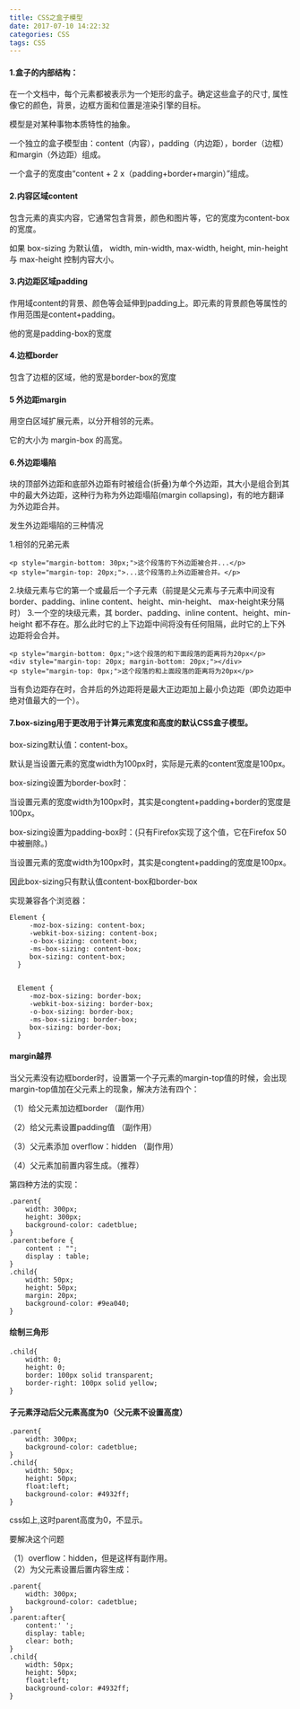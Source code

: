 ```yaml
---
title: CSS之盒子模型
date: 2017-07-10 14:22:32
categories: CSS
tags: CSS
---
```

#### 1.盒子的内部结构：  

在一个文档中，每个元素都被表示为一个矩形的盒子。确定这些盒子的尺寸, 属性像它的颜色，背景，边框方面和位置是渲染引擎的目标。 

模型是对某种事物本质特性的抽象。  

一个独立的盒子模型由：content（内容），padding（内边距），border（边框）和margin（外边距）组成。  

一个盒子的宽度由“content + 2 x（padding+border+margin）”组成。  

#### 2.内容区域content

包含元素的真实内容，它通常包含背景，颜色和图片等，它的宽度为content-box的宽度。

如果 box-sizing 为默认值， width, min-width, max-width, height, min-height 与 max-height 控制内容大小。

#### 3.内边距区域padding

作用域content的背景、颜色等会延伸到padding上。即元素的背景颜色等属性的作用范围是content+padding。

他的宽是padding-box的宽度

#### 4.边框border

包含了边框的区域，他的宽是border-box的宽度

#### 5 外边距margin

用空白区域扩展元素，以分开相邻的元素。

它的大小为  margin-box 的高宽。

#### 6.外边距塌陷

块的顶部外边距和底部外边距有时被组合(折叠)为单个外边距，其大小是组合到其中的最大外边距，这种行为称为外边距塌陷(margin collapsing)，有的地方翻译为外边距合并。

发生外边距塌陷的三种情况

1.相邻的兄弟元素

	<p style="margin-bottom: 30px;">这个段落的下外边距被合并...</p>
	<p style="margin-top: 20px;">...这个段落的上外边距被合并。</p>

2.块级元素与它的第一个或最后一个子元素（前提是父元素与子元素中间没有border、padding、inline content、height、min-height、 max-height来分隔时）
3.一个空的块级元素，其 border、padding、inline content、height、min-height 都不存在。那么此时它的上下边距中间将没有任何阻隔，此时它的上下外边距将会合并。

	<p style="margin-bottom: 0px;">这个段落的和下面段落的距离将为20px</p>
	<div style="margin-top: 20px; margin-bottom: 20px;"></div>
	<p style="margin-top: 0px;">这个段落的和上面段落的距离将为20px</p>

当有负边距存在时，合并后的外边距将是最大正边距加上最小负边距（即负边距中绝对值最大的一个）。


#### 7.box-sizing用于更改用于计算元素宽度和高度的默认CSS盒子模型。

box-sizing默认值：content-box。

默认是当设置元素的宽度width为100px时，实际是元素的content宽度是100px。

box-sizing设置为border-box时：

当设置元素的宽度width为100px时，其实是congtent+padding+border的宽度是100px。

box-sizing设置为padding-box时：(只有Firefox实现了这个值，它在Firefox 50中被删除。)

当设置元素的宽度width为100px时，其实是congtent+padding的宽度是100px。

因此box-sizing只有默认值content-box和border-box

实现兼容各个浏览器：

	Element {
	     -moz-box-sizing: content-box;  
	     -webkit-box-sizing: content-box; 
	     -o-box-sizing: content-box; 
	     -ms-box-sizing: content-box; 
	     box-sizing: content-box; 
	  }
	        
	  
	  Element {
	     -moz-box-sizing: border-box;  
	     -webkit-box-sizing: border-box; 
	     -o-box-sizing: border-box; 
	     -ms-box-sizing: border-box; 
	     box-sizing: border-box; 
	  }


#### margin越界

当父元素没有边框border时，设置第一个子元素的margin-top值的时候，会出现margin-top值加在父元素上的现象，解决方法有四个：

（1）给父元素加边框border （副作用）

（2）给父元素设置padding值  （副作用）

（3）父元素添加 overflow：hidden （副作用）

（4）父元素加前置内容生成。（推荐）

第四种方法的实现：

	.parent{
	    width: 300px;
	    height: 300px;
	    background-color: cadetblue;
	}
	.parent:before {
	    content : "";
	    display : table;
	}
	.child{
	    width: 50px;
	    height: 50px;
	    margin: 20px;
	    background-color: #9ea040;
	}

#### 绘制三角形

	.child{
	    width: 0;
	    height: 0;
	    border: 100px solid transparent;
	    border-right: 100px solid yellow;
	}

#### 子元素浮动后父元素高度为0（父元素不设置高度）

	.parent{
	    width: 300px;
	    background-color: cadetblue;
	}
	.child{
	    width: 50px;
	    height: 50px;
	    float:left;
	    background-color: #4932ff;
	}

css如上,这时parent高度为0，不显示。

要解决这个问题

（1）overflow：hidden，但是这样有副作用。	
（2）为父元素设置后置内容生成：

	.parent{
	    width: 300px;
	    background-color: cadetblue;
	}
	.parent:after{
	    content:' ';
	    display: table;
	    clear: both;
	}
	.child{
	    width: 50px;
	    height: 50px;
	    float:left;
	    background-color: #4932ff;
	}



